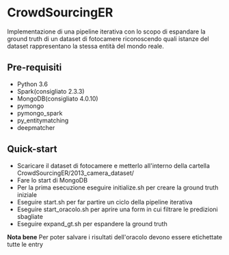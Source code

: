 # CrowdSourcingER

Implementazione di una pipeline iterativa con lo scopo di espandare la ground truth di un dataset di fotocamere
riconoscendo quali istanze del dataset rappresentano la stessa entità del mondo reale.

## Pre-requisiti

- Python 3.6
- Spark(consigliato 2.3.3)
- MongoDB(consigliato 4.0.10)
- pymongo
- pymongo_spark
- py_entitymatching
- deepmatcher

## Quick-start

* Scaricare il dataset di fotocamere e metterlo all'interno della cartella CrowdSourcingER/2013_camera_dataset/
* Fare lo start di MongoDB
* Per la prima esecuzione eseguire initialize.sh per creare la ground truth iniziale
* Eseguire start.sh per far partire un ciclo della pipeline iterativa
* Eseguire start_oracolo.sh per aprire una form in cui filtrare le predizioni sbagliate
* Eseguire expand_gt.sh per espandere la ground truth

**Nota bene**
Per poter salvare i risultati dell'oracolo devono essere etichettate tutte le entry



